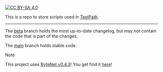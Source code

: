 [![CC BY-SA 4.0][cc-by-sa-shield]][cc-by-sa]


[cc-by-sa]: http://creativecommons.org/licenses/by-sa/4.0/
[cc-by-sa-shield]: https://img.shields.io/badge/License-CC%20BY--SA%204.0-lightgrey.svg

This is a repo to store scripts used in [TestPath](https://www.roblox.com/games/18953614243/TestPath).

<hr>

The [beta](https://github.com/SarkWrk/TestPathExperience/tree/beta) branch holds the most up-to-date changelog, but may not contain the code that is part of the changes.

The [main](https://github.com/SarkWrk/TestPathExperience/tree/main) branch holds stable code.

>[!NOTE]
>This project uses [ByteNet v0.4.3](<https://github.com/ffrostfall/ByteNet>)! You get find it [here](<https://github.com/ffrostfall/ByteNet/releases/tag/v0.4.3>)!
